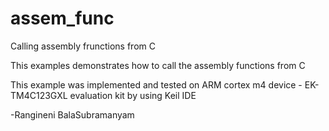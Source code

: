 assem_func
==========

Calling assembly frunctions from C 

This examples demonstrates how to call the assembly functions from C 


This example was implemented and tested on ARM cortex m4 device - EK-TM4C123GXL evaluation kit
by using Keil IDE


-Rangineni BalaSubramanyam
